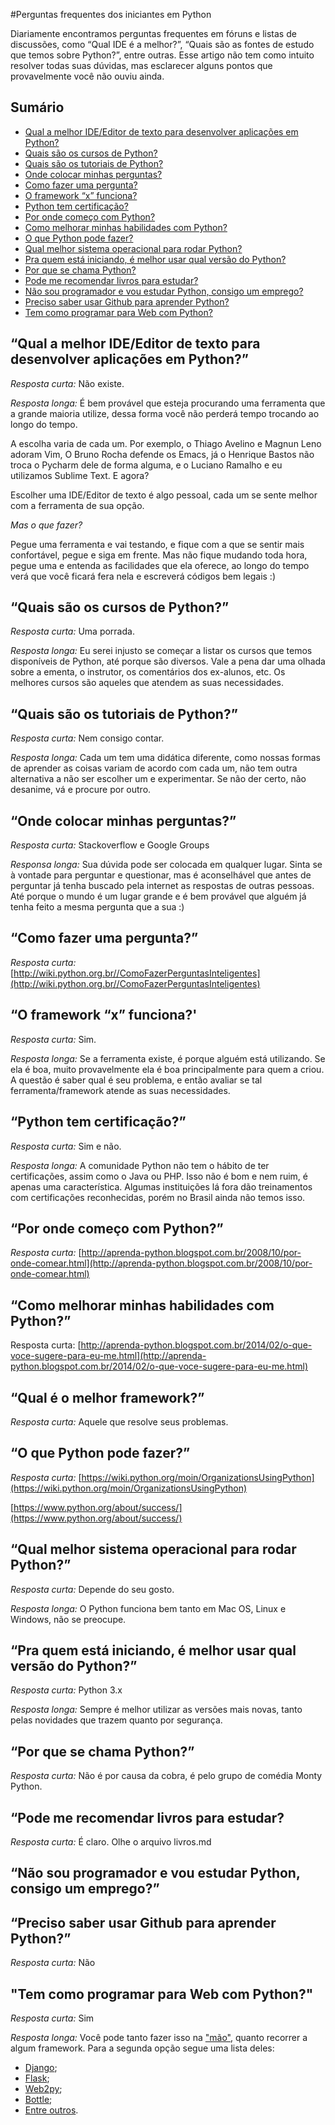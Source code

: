 #Perguntas frequentes dos iniciantes em Python

Diariamente encontramos perguntas frequentes em fóruns e listas de discussões, como “Qual IDE é a melhor?”, “Quais são as fontes de estudo que temos sobre Python?”, entre outras. Esse artigo não tem como intuito resolver todas suas dúvidas, mas esclarecer alguns pontos que provavelmente você não ouviu ainda.

## Sumário
- [Qual a melhor IDE/Editor de texto para desenvolver aplicações em Python?](#qual-a-melhor-ideeditor-de-texto-para-desenvolver-aplicações-em-python)
- [Quais são os cursos de Python?](#quais-são-os-cursos-de-python)
- [Quais são os tutoriais de Python?](#quais-são-os-tutoriais-de-python)
- [Onde colocar minhas perguntas?](#onde-colocar-minhas-perguntas)
- [Como fazer uma pergunta?](#como-fazer-uma-pergunta)
- [O framework “x” funciona?](#o-framework-x-funciona)
- [Python tem certificação?](#python-tem-certificação)
- [Por onde começo com Python?](#por-onde-começo-com-python)
- [Como melhorar minhas habilidades com Python?](#como-melhorar-minhas-habilidades-com-python)
- [O que Python pode fazer?](#o-que-python-pode-fazer)
- [Qual melhor sistema operacional para rodar Python?](#qual-melhor-sistema-operacional-para-rodar-python)
- [Pra quem está iniciando, é melhor usar qual versão do Python?](#pra-quem-está-iniciando-é-melhor-usar-qual-versão-do-python)
- [Por que se chama Python?](#por-que-se-chama-python)
- [Pode me recomendar livros para estudar?](#pode-me-recomendar-livros-para-estudar)
- [Não sou programador e vou estudar Python, consigo um emprego?](#não-sou-programador-e-vou-estudar-python-consigo-um-emprego)
- [Preciso saber usar Github para aprender Python?](#preciso-saber-usar-github-para-aprender-python)
- [Tem como programar para Web com Python?](#tem-como-programar-para-web-com-python)

“Qual a melhor IDE/Editor de texto para desenvolver aplicações em Python?”
--------------------------------------------------------------------------

*Resposta curta:* Não existe.

*Resposta longa:* É bem provável que esteja procurando uma ferramenta que a grande maioria utilize, dessa forma você não perderá tempo trocando ao longo do tempo.

A escolha varia de cada um. Por exemplo, o Thiago Avelino e Magnun Leno adoram Vim, O Bruno Rocha defende os Emacs, já o Henrique Bastos não troca o Pycharm dele de forma alguma, e o Luciano Ramalho e eu utilizamos Sublime Text. E agora?

Escolher uma IDE/Editor de texto é algo pessoal, cada um se sente melhor com a ferramenta de sua opção.

*Mas o que fazer?*

Pegue uma ferramenta e vai testando, e fique com a que se sentir mais confortável, pegue e siga em frente. Mas não fique mudando toda hora, pegue uma e entenda as facilidades que ela oferece, ao longo do tempo verá que você ficará fera nela e escreverá códigos bem legais :)

“Quais são os cursos de Python?”
--------------------------------

*Resposta curta:* Uma porrada.

*Resposta longa:* Eu serei injusto se começar a listar os cursos que temos disponíveis de Python, até porque são diversos. Vale a pena dar uma olhada sobre a ementa, o instrutor, os comentários dos ex-alunos, etc. Os melhores cursos são aqueles que atendem as suas necessidades.

“Quais são os tutoriais de Python?”
-----------------------------------

*Resposta curta:* Nem consigo contar.

*Resposta longa:* Cada um tem uma didática diferente, como nossas formas de aprender as coisas variam de acordo com cada um, não tem outra alternativa a não ser escolher um e experimentar. Se não der certo, não desanime, vá e procure por outro.

“Onde colocar minhas perguntas?”
--------------------------------

*Resposta curta:* Stackoverflow e Google Groups

*Responsa longa:* Sua dúvida pode ser colocada em qualquer lugar. Sinta se à vontade para perguntar e questionar, mas é aconselhável que antes de perguntar já tenha buscado pela internet as respostas de outras pessoas. Até porque o mundo é um lugar grande e é bem provável que alguém já tenha feito a mesma pergunta que a sua :)

“Como fazer uma pergunta?”
--------------------------

*Resposta curta:* [http://wiki.python.org.br//ComoFazerPerguntasInteligentes](http://wiki.python.org.br//ComoFazerPerguntasInteligentes)

“O framework “x” funciona?'
---------------------------

*Resposta curta:* Sim.

*Resposta longa:* Se a ferramenta existe, é porque alguém está utilizando. Se ela é boa, muito provavelmente ela é boa principalmente para quem a criou. A questão é saber qual é seu problema, e então avaliar se tal ferramenta/framework atende as suas necessidades.

“Python tem certificação?”
--------------------------

*Resposta curta:* Sim e não.

*Resposta longa:* A comunidade Python não tem o hábito de ter certificações, assim como o Java ou PHP. Isso não é bom e nem ruim, é apenas uma característica. Algumas instituições lá fora dão treinamentos com certificações reconhecidas, porém no Brasil ainda não temos isso.

“Por onde começo com Python?”
-----------------------------

*Resposta curta:* [http://aprenda-python.blogspot.com.br/2008/10/por-onde-comear.html](http://aprenda-python.blogspot.com.br/2008/10/por-onde-comear.html)

“Como melhorar minhas habilidades com Python?”
----------------------------------------------

Resposta curta: [http://aprenda-python.blogspot.com.br/2014/02/o-que-voce-sugere-para-eu-me.html](http://aprenda-python.blogspot.com.br/2014/02/o-que-voce-sugere-para-eu-me.html)

“Qual é o melhor framework?”
----------------------------

*Resposta curta:* Aquele que resolve seus problemas.

“O que Python pode fazer?”
--------------------------

*Resposta curta:* [https://wiki.python.org/moin/OrganizationsUsingPython](https://wiki.python.org/moin/OrganizationsUsingPython)

[https://www.python.org/about/success/](https://www.python.org/about/success/)

“Qual melhor sistema operacional para rodar Python?”
----------------------------------------------------

*Resposta curta:* Depende do seu gosto.

*Resposta longa:* O Python funciona bem tanto em Mac OS, Linux e Windows, não se preocupe.

“Pra quem está iniciando, é melhor usar qual versão do Python?”
---------------------------------------------------------------

*Resposta curta:* Python 3.x

*Resposta longa:* Sempre é melhor utilizar as versões mais novas, tanto pelas novidades que trazem quanto por segurança.

“Por que se chama Python?”
--------------------------

*Resposta curta:* Não é por causa da cobra, é pelo grupo de comédia Monty Python.

“Pode me recomendar livros para estudar?
--------------------------

*Resposta curta:* É claro. Olhe o arquivo livros.md

“Não sou programador e vou estudar Python, consigo um emprego?”
--------------------------


“Preciso saber usar Github para aprender Python?”
--------------------------

*Resposta curta:* Não

"Tem como programar para Web com Python?"
--------------------------

*Resposta curta:* Sim

*Resposta longa:* Você pode tanto fazer isso na ["mão"](http://www.devmedia.com.br/introducao-ao-desenvolvimento-web-com-python/6552), quanto recorrer a algum framework. Para a segunda opção segue uma lista deles:
 - [Django](https://www.djangoproject.com/);
 - [Flask](http://flask.pocoo.org/);
 - [Web2py](http://www.web2py.com/);
 - [Bottle](http://bottlepy.org/docs/dev/index.html);
 - [Entre outros](https://wiki.python.org/moin/WebFrameworks).
